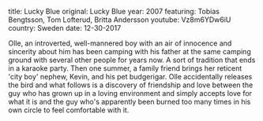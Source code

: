 title: Lucky Blue
original: Lucky Blue
year: 2007
featuring: Tobias Bengtsson, Tom Lofterud, Britta Andersson 
youtube: Vz8m6YDw6iU
country: Sweden
date: 12-30-2017

Olle, an introverted, well-mannered boy with an air of innocence and sincerity about him has been camping with his father at the same camping ground with several other people for years now. A sort of tradition that ends in a karaoke party. Then one summer, a family friend brings her reticent 'city boy' nephew, Kevin, and his pet budgerigar. Olle accidentally releases the bird and what follows is a discovery of friendship and love between the guy who has grown up in a loving environment and simply accepts love for what it is and the guy who's apparently been burned too many times in his own circle to feel comfortable with it.